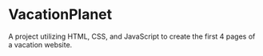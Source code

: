 # VacationPlanet
A project utilizing HTML, CSS, and JavaScript to create the first 4 pages of a vacation website.
